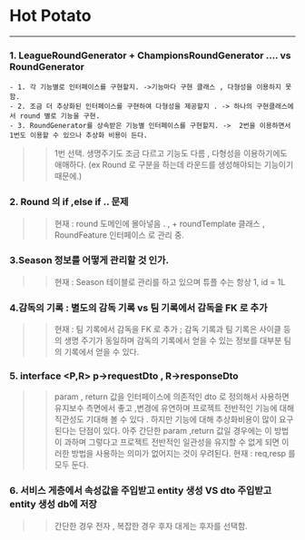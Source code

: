# Hot Potato

---

### 1. LeagueRoundGenerator + ChampionsRoundGenerator .... vs  RoundGenerator
    - 1. 각 기능별로 인터페이스를 구현할지. ->기능마다 구현 클래스 , 다형성을 이용하지 못함.
    - 2. 조금 더 추상화된 인터페이스를 구현하여 다형성을 제공할지 . -> 하나의 구현클래스에서 round 별로 기능을 구현.  
    - 3. RoundGenerator를 상속받은 기능별 인터페이스를 구현할지. ->  2번을 이용하면서 1번도 이용할 수 있으나 추상화 비용이 든다.

 >> 1번 선택. 생명주기도 조금 다르고 기능도 다름 , 다형성을 이용하기에도 애매하다. (ex Round 로 구분을 하는데  라운드를 생성해야되는 기능이기 때문에.)


### 2. Round 의 if ,else if .. 문제
>> 현재 : round 도메인에 몰아넣음 . , + roundTemplate 클래스 ,  RoundFeature 인터페이스 로 관리 중.
   
### 3.Season 정보를 어떻게 관리할 것 인가.
 >> 현재 : Season 테이블로 관리를 하고 있으며 튜플 수는 항상 1, id = 1L 


### 4.감독의 기록 :  별도의 감독 기록 vs  팀 기록에서 감독을 FK 로 추가
 >> 현재 : 팀 기록에서 감독을 FK 로 추가 ; 감독 기록과 팀 기록은 사이클 등의 생명 주기가 동일하며 
 감독의 기록에서 얻을 수 있는 정보를 대부분 팀의 기록에서 얻을 수 있다.


### 5. interface <P,R> p->requestDto ,  R->responseDto 
 >> param , return 값을 인터페이스에 의존적인 dto 로 정의해서 사용하면 
 >  유지보수 측면에서 좋고 ,변경에 유연하며 프로젝트 전반적인 기능에 대해 직관성도 기대해 볼 수 있다 .
 > 하지만 기능에 대해 추상화비용이 많이 요구된다는 단점이 있다. 
 > 아주 간단한 param ,return 값일 경우에는 이 방법이 과하며 
 > 그렇다고  프로젝트 전반적인 일관성을 유지할 수 없게 되면 이러한 방법을 사용하는 의미가 없어지는 것이 우려된다.
 > 현재 : req,resp 를 모두 둔다.
 

### 6. 서비스 게층에서 속성값을 주입받고 entity 생성 VS dto 주입받고 entity 생성 db에 저장 

 >> 간단한 경우 전자  , 복잡한 경우 후자 
 >> 대게는 후자를 선택함.